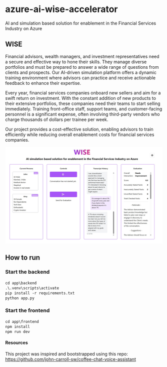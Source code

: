 # azure-ai-wise-accelerator

AI and simulation based solution for enablement in the Financial Services Industry on Azure

## WISE

Financial advisors, wealth managers, and investment representatives need a secure and effective way to hone their skills. They manage diverse portfolios and must be prepared to answer a wide range of questions from clients and prospects. Our AI-driven simulation platform offers a dynamic training environment where advisors can practice and receive actionable feedback to enhance their expertise.

Every year, financial services companies onboard new sellers and aim for a swift return on investment. With the constant addition of new products to their extensive portfolios, these companies need their teams to start selling immediately. Training front-office staff, support teams, and customer-facing personnel is a significant expense, often involving third-party vendors who charge thousands of dollars per trainee per week.

Our project provides a cost-effective solution, enabling advisors to train efficiently while reducing overall enablement costs for financial services companies.

![Wise](images/wise1.jpg?raw=true)

## How to run

### Start the backend

```
cd app\backend
.\.venv\scripts\activate
pip install -r requirements.txt
python app.py
```

### Start the frontend

```
cd app\frontend
npm install
npm run dev
```

#### Resources

This project was inspired and bootstrapped using this repo: https://github.com/john-carroll-sw/coffee-chat-voice-assistant
